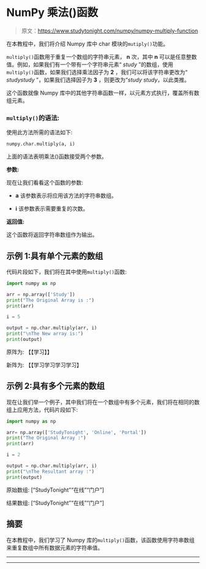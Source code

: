 # NumPy 乘法()函数

> 原文：<https://www.studytonight.com/numpy/numpy-multiply-function>

在本教程中，我们将介绍 Numpy 库中 char 模块的`mutiply()`功能。

`multiply()`函数用于重复一个数组的字符串元素， **n** 次，其中 **n** 可以是任意整数值。例如，如果我们有一个带有一个字符串元素“ *study* ”的数组，使用`multiply()`函数，如果我们选择乘法因子为 **2** ，我们可以将该字符串更改为“ *studystudy* ”，如果我们选择因子为 **3** ，则更改为“*study study*，以此类推。

这个函数就像 Numpy 库中的其他字符串函数一样，以元素方式执行，覆盖所有数组元素。

### `multiply()`的语法:

使用此方法所需的语法如下:

```py
numpy.char.multiply(a, i)
```

上面的语法表明乘法()函数接受两个参数。

**参数:**

现在让我们看看这个函数的参数:

*   **a**
    该参数表示将应用该方法的字符串数组。

*   **i**
    该参数表示需要重复的次数。

**返回值:**

这个函数将返回字符串数组作为输出。

## 示例 1:具有单个元素的数组

代码片段如下，我们将在其中使用`multiply()`函数:

```py
import numpy as np 

arr = np.array(['Study']) 
print("The Original Array is :") 
print(arr) 

i = 5

output = np.char.multiply(arr, i) 
print("\nThe New array is:") 
print(output)
```

原阵为:
【【学习】】

新阵为:
【【学习学习学习学习】

## 示例 2:具有多个元素的数组

现在让我们举一个例子，其中我们将在一个数组中有多个元素，我们将在相同的数组上应用方法，代码片段如下:

```py
import numpy as np 

arr= np.array(['StudyTonight', 'Online', 'Portal']) 
print("The Original Array :") 
print(arr) 

i = 2

output = np.char.multiply(arr, i) 
print("\nThe Resultant array :") 
print(output) 
```

原始数组:
[“StudyTonight”“在线”“门户”]

结果数组:
[“StudyTonight”“在线”“门户”]

## 摘要

在本教程中，我们学习了 Numpy 库的`multiply()`函数，该函数使用字符串数组来重复数组中所有数据元素的字符串值。

* * *

* * *